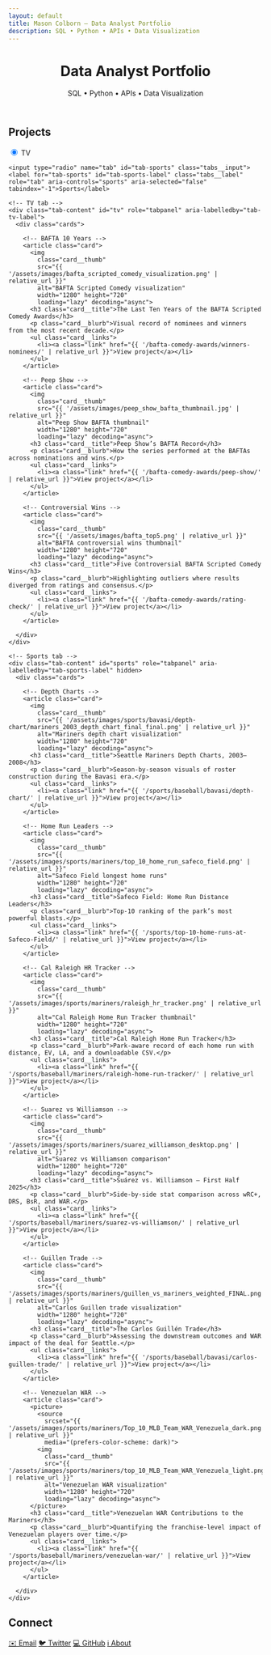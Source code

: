 ```yaml
---
layout: default
title: Mason Colborn — Data Analyst Portfolio
description: SQL • Python • APIs • Data Visualization
---
```


<header class="hero">
  <h1 id="data-analyst-portfolio">Data Analyst Portfolio</h1>
  <p class="subtitle">SQL • Python • APIs • Data Visualization</p>
</header>

<section id="projects" aria-labelledby="projects-title">
  <h2 id="projects-title" class="section__title">Projects</h2>

  <div class="tabs" role="tablist" aria-label="Project categories">
    <!-- Tab selectors -->
    <input type="radio" name="tab" id="tab-tv" class="tabs__input" checked>
    <label for="tab-tv" id="tab-tv-label" class="tabs__label" role="tab" aria-controls="tv" aria-selected="true" tabindex="0">TV</label>

    <input type="radio" name="tab" id="tab-sports" class="tabs__input">
    <label for="tab-sports" id="tab-sports-label" class="tabs__label" role="tab" aria-controls="sports" aria-selected="false" tabindex="-1">Sports</label>

    <!-- TV tab -->
    <div class="tab-content" id="tv" role="tabpanel" aria-labelledby="tab-tv-label">
      <div class="cards">

        <!-- BAFTA 10 Years -->
        <article class="card">
          <img
            class="card__thumb"
            src="{{ '/assets/images/bafta_scripted_comedy_visualization.png' | relative_url }}"
            alt="BAFTA Scripted Comedy visualization"
            width="1280" height="720"
            loading="lazy" decoding="async">
          <h3 class="card__title">The Last Ten Years of the BAFTA Scripted Comedy Awards</h3>
          <p class="card__blurb">Visual record of nominees and winners from the most recent decade.</p>
          <ul class="card__links">
            <li><a class="link" href="{{ '/bafta-comedy-awards/winners-nominees/' | relative_url }}">View project</a></li>
          </ul>
        </article>

        <!-- Peep Show -->
        <article class="card">
          <img
            class="card__thumb"
            src="{{ '/assets/images/peep_show_bafta_thumbnail.jpg' | relative_url }}"
            alt="Peep Show BAFTA thumbnail"
            width="1280" height="720"
            loading="lazy" decoding="async">
          <h3 class="card__title">Peep Show’s BAFTA Record</h3>
          <p class="card__blurb">How the series performed at the BAFTAs across nominations and wins.</p>
          <ul class="card__links">
            <li><a class="link" href="{{ '/bafta-comedy-awards/peep-show/' | relative_url }}">View project</a></li>
          </ul>
        </article>

        <!-- Controversial Wins -->
        <article class="card">
          <img
            class="card__thumb"
            src="{{ '/assets/images/bafta_top5.png' | relative_url }}"
            alt="BAFTA controversial wins thumbnail"
            width="1280" height="720"
            loading="lazy" decoding="async">
          <h3 class="card__title">Five Controversial BAFTA Scripted Comedy Wins</h3>
          <p class="card__blurb">Highlighting outliers where results diverged from ratings and consensus.</p>
          <ul class="card__links">
            <li><a class="link" href="{{ '/bafta-comedy-awards/rating-check/' | relative_url }}">View project</a></li>
          </ul>
        </article>

      </div>
    </div>

    <!-- Sports tab -->
    <div class="tab-content" id="sports" role="tabpanel" aria-labelledby="tab-sports-label" hidden>
      <div class="cards">

        <!-- Depth Charts -->
        <article class="card">
          <img
            class="card__thumb"
            src="{{ '/assets/images/sports/bavasi/depth-chart/mariners_2003_depth_chart_final_final.png' | relative_url }}"
            alt="Mariners depth chart visualization"
            width="1280" height="720"
            loading="lazy" decoding="async">
          <h3 class="card__title">Seattle Mariners Depth Charts, 2003–2008</h3>
          <p class="card__blurb">Season-by-season visuals of roster construction during the Bavasi era.</p>
          <ul class="card__links">
            <li><a class="link" href="{{ '/sports/baseball/bavasi/depth-chart/' | relative_url }}">View project</a></li>
          </ul>
        </article>

        <!-- Home Run Leaders -->
        <article class="card">
          <img
            class="card__thumb"
            src="{{ '/assets/images/sports/mariners/top_10_home_run_safeco_field.png' | relative_url }}"
            alt="Safeco Field longest home runs"
            width="1280" height="720"
            loading="lazy" decoding="async">
          <h3 class="card__title">Safeco Field: Home Run Distance Leaders</h3>
          <p class="card__blurb">Top-10 ranking of the park’s most powerful blasts.</p>
          <ul class="card__links">
            <li><a class="link" href="{{ '/sports/top-10-home-runs-at-Safeco-Field/' | relative_url }}">View project</a></li>
          </ul>
        </article>

        <!-- Cal Raleigh HR Tracker -->
        <article class="card">
          <img
            class="card__thumb"
            src="{{ '/assets/images/sports/mariners/raleigh_hr_tracker.png' | relative_url }}"
            alt="Cal Raleigh Home Run Tracker thumbnail"
            width="1280" height="720"
            loading="lazy" decoding="async">
          <h3 class="card__title">Cal Raleigh Home Run Tracker</h3>
          <p class="card__blurb">Park-aware record of each home run with distance, EV, LA, and a downloadable CSV.</p>
          <ul class="card__links">
            <li><a class="link" href="{{ '/sports/baseball/mariners/raleigh-home-run-tracker/' | relative_url }}">View project</a></li>
          </ul>
        </article>

        <!-- Suarez vs Williamson -->
        <article class="card">
          <img
            class="card__thumb"
            src="{{ '/assets/images/sports/mariners/suarez_williamson_desktop.png' | relative_url }}"
            alt="Suarez vs Williamson comparison"
            width="1280" height="720"
            loading="lazy" decoding="async">
          <h3 class="card__title">Suárez vs. Williamson — First Half 2025</h3>
          <p class="card__blurb">Side-by-side stat comparison across wRC+, DRS, BsR, and WAR.</p>
          <ul class="card__links">
            <li><a class="link" href="{{ '/sports/baseball/mariners/suarez-vs-williamson/' | relative_url }}">View project</a></li>
          </ul>
        </article>

        <!-- Guillen Trade -->
        <article class="card">
          <img
            class="card__thumb"
            src="{{ '/assets/images/sports/mariners/guillen_vs_mariners_weighted_FINAL.png' | relative_url }}"
            alt="Carlos Guillen trade visualization"
            width="1280" height="720"
            loading="lazy" decoding="async">
          <h3 class="card__title">The Carlos Guillén Trade</h3>
          <p class="card__blurb">Assessing the downstream outcomes and WAR impact of the deal for Seattle.</p>
          <ul class="card__links">
            <li><a class="link" href="{{ '/sports/baseball/bavasi/carlos-guillen-trade/' | relative_url }}">View project</a></li>
          </ul>
        </article>

        <!-- Venezuelan WAR -->
        <article class="card">
          <picture>
            <source
              srcset="{{ '/assets/images/sports/mariners/Top_10_MLB_Team_WAR_Venezuela_dark.png' | relative_url }}"
              media="(prefers-color-scheme: dark)">
            <img
              class="card__thumb"
              src="{{ '/assets/images/sports/mariners/top_10_MLB_Team_WAR_Venezuela_light.png' | relative_url }}"
              alt="Venezuelan WAR visualization"
              width="1280" height="720"
              loading="lazy" decoding="async">
          </picture>
          <h3 class="card__title">Venezuelan WAR Contributions to the Mariners</h3>
          <p class="card__blurb">Quantifying the franchise-level impact of Venezuelan players over time.</p>
          <ul class="card__links">
            <li><a class="link" href="{{ '/sports/baseball/mariners/venezuelan-war/' | relative_url }}">View project</a></li>
          </ul>
        </article>

      </div>
    </div>
  </div>
</section>

<section id="contact" aria-labelledby="contact-title">
  <h2 id="contact-title" class="section__title">Connect</h2>
  <nav class="social-links" aria-label="Social and contact">
    <a class="chip" href="mailto:masoncolborn@gmail.com">✉️ Email</a>
    <a class="chip" href="https://twitter.com/relaxedmason">🐦 Twitter</a>
    <a class="chip" href="https://github.com/relaxedmason">💻 GitHub</a>
    <a class="chip" href="{{ '/about/' | relative_url }}">ℹ️ About</a>
  </nav>
</section>

